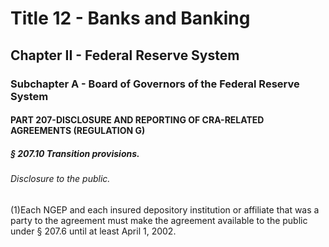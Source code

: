 
# Title 12 - Banks and Banking
## Chapter II - Federal Reserve System
### Subchapter A - Board of Governors of the Federal Reserve System
#### PART 207-DISCLOSURE AND REPORTING OF CRA-RELATED AGREEMENTS (REGULATION G)
##### § 207.10 Transition provisions.
###### Disclosure to the public.

(1)Each NGEP and each insured depository institution or affiliate that was a party to the agreement must make the agreement available to the public under § 207.6 until at least April 1, 2002.
